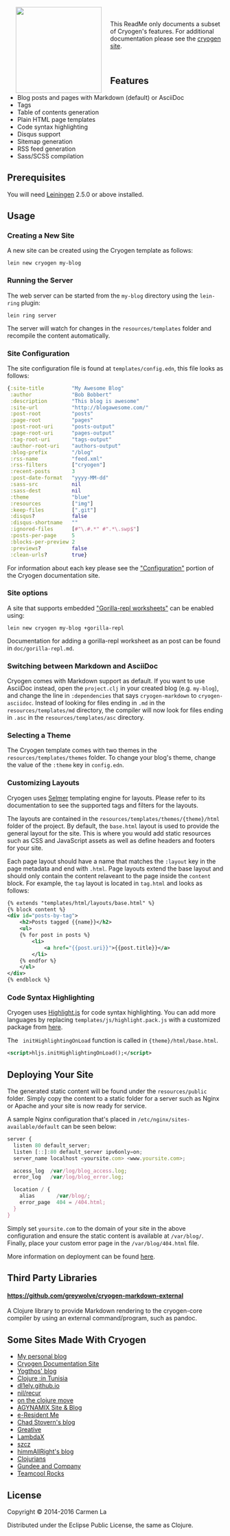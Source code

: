 <img src="https://raw.githubusercontent.com/lacarmen/cryogen/master/cryogen.png"
 hspace="20" align="left" height="200"/>

<!-- Non-breaking space -->
&nbsp;

This ReadMe only documents a subset of Cryogen's features. For additional documentation please see the [cryogen site](http://cryogenweb.org).

<!-- Non-breaking space -->
&nbsp;


## Features

* Blog posts and pages with Markdown (default) or AsciiDoc
* Tags
* Table of contents generation
* Plain HTML page templates
* Code syntax highlighting
* Disqus support
* Sitemap generation
* RSS feed generation
* Sass/SCSS compilation

## Prerequisites

You will need [Leiningen][1] 2.5.0 or above installed.

[1]: https://github.com/technomancy/leiningen

## Usage

### Creating a New Site

A new site can be created using the Cryogen template as follows:

```
lein new cryogen my-blog
```

### Running the Server

The web server can be started from the `my-blog` directory using the `lein-ring` plugin:

```
lein ring server
```

The server will watch for changes in the `resources/templates` folder and recompile the content automatically.

### Site Configuration

The site configuration file is found at `templates/config.edn`, this file looks as follows:

```clojure
{:site-title         "My Awesome Blog"
 :author             "Bob Bobbert"
 :description        "This blog is awesome"
 :site-url           "http://blogawesome.com/"
 :post-root          "posts"
 :page-root          "pages"
 :post-root-uri      "posts-output"
 :page-root-uri      "pages-output"
 :tag-root-uri       "tags-output"
 :author-root-uri    "authors-output"
 :blog-prefix        "/blog"
 :rss-name           "feed.xml"
 :rss-filters        ["cryogen"]
 :recent-posts       3
 :post-date-format   "yyyy-MM-dd"
 :sass-src           nil
 :sass-dest          nil
 :theme              "blue"
 :resources          ["img"]
 :keep-files         [".git"]
 :disqus?            false
 :disqus-shortname   ""
 :ignored-files      [#"\.#.*" #".*\.swp$"]
 :posts-per-page     5
 :blocks-per-preview 2
 :previews?          false
 :clean-urls?        true}
```

For information about each key please see the ["Configuration"](http://cryogenweb.org/docs/configuration.html) portion of the Cryogen documentation site.

### Site options

A site that supports embedded ["Gorilla-repl worksheets"](http://gorilla-repl.org) can be enabled using:

```
lein new cryogen my-blog +gorilla-repl
```
Documentation for adding a gorilla-repl worksheet as an post can be found in `doc/gorilla-repl.md`.

### Switching between Markdown and AsciiDoc

Cryogen comes with Markdown support as default. If you want to use AsciiDoc instead, open the `project.clj` in your created blog (e.g. `my-blog`), and change the line in `:dependencies` that says `cryogen-markdown` to `cryogen-asciidoc`.
Instead of looking for files ending in `.md` in the `resources/templates/md` directory, the compiler will now look for files ending in `.asc` in the `resources/templates/asc` directory.

### Selecting a Theme

The Cryogen template comes with two themes in the `resources/templates/themes` folder. To change your blog's theme, change the value of the `:theme` key in `config.edn`.

### Customizing Layouts

Cryogen uses [Selmer](https://github.com/yogthos/Selmer) templating engine for layouts. Please refer to its documentation
to see the supported tags and filters for the layouts.

The layouts are contained in the `resources/templates/themes/{theme}/html` folder of the project. By default, the `base.html` layout is used to provide the general layout for the site. This is where you would add static resources such as CSS and JavaScript
assets as well as define headers and footers for your site.

Each page layout should have a name that matches the `:layout` key in the page metadata and end with `.html`. Page layouts extend the base layout and should only contain the content relaveant to the page inside the `content` block.
For example, the `tag` layout is located in `tag.html` and looks as follows:

```xml
{% extends "templates/html/layouts/base.html" %}
{% block content %}
<div id="posts-by-tag">
    <h2>Posts tagged {{name}}</h2>
    <ul>
    {% for post in posts %}
        <li>
            <a href="{{post.uri}}">{{post.title}}</a>
        </li>
    {% endfor %}
    </ul>
</div>
{% endblock %}
```

### Code Syntax Highlighting

Cryogen uses [Highlight.js](https://highlightjs.org/) for code syntax highlighting. You can add more languages by replacing `templates/js/highlight.pack.js` with a customized package from [here](https://highlightjs.org/download/).

The ` initHighlightingOnLoad` function is called in `{theme}/html/base.html`.

```xml
<script>hljs.initHighlightingOnLoad();</script>
```

## Deploying Your Site

The generated static content will be found under the `resources/public` folder. Simply copy the content to a static
folder for a server such as Nginx or Apache and your site is now ready for service.

A sample Nginx configuration that's placed in `/etc/nginx/sites-available/default` can be seen below:

```javascript
server {
  listen 80 default_server;
  listen [::]:80 default_server ipv6only=on;
  server_name localhost <yoursite.com> <www.yoursite.com>;

  access_log  /var/log/blog_access.log;
  error_log   /var/log/blog_error.log;

  location / {
    alias       /var/blog/;
    error_page  404 = /404.html;
  }
}
```

Simply set `yoursite.com` to the domain of your site in the above configuration and
ensure the static content is available at `/var/blog/`. Finally, place your custom error page
in the `/var/blog/404.html` file.

More information on deployment can be found [here](http://cryogenweb.org/docs/deploying-to-github-pages.html).

## Third Party Libraries

#### https://github.com/greywolve/cryogen-markdown-external

A Clojure library to provide Markdown rendering to the cryogen-core compiler by using an external command/program, such as pandoc.



## Some Sites Made With Cryogen

* [My personal blog](http://carmenla.me/blog/archives)
* [Cryogen Documentation Site](http://cryogenweb.org)
* [Yogthos' blog](http://yogthos.net/)
* [Clojure :in Tunisia](http://www.clojure.tn)
* [dl1ely.github.io](http://dl1ely.github.io)
* [nil/recur](http://jonase.github.io/nil-recur)
* [on the clojure move](http://tangrammer.github.io/)
* [AGYNAMIX Site & Blog](http://www.agynamix.de)
* [e-Resident Me](http://eresident.me)
* [Chad Stovern's blog](http://www.chadstovern.com)
* [Greative](https://greative.jp/)
* [LambdaX](http://lambdax.io/blog/)
* [szcz](http://www.szcz.org/)
* [himmAllRight's blog](http://ryan.himmelwright.net)
* [Clojurians](http://blog.clojurians.org)
* [Gundee and Company](http://www.gundee.com/)
* [Teamcool Rocks](http://www.teamcool.net/index.html)

## License

Copyright © 2014-2016 Carmen La

Distributed under the Eclipse Public License, the same as Clojure.

